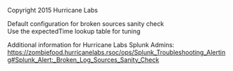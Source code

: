 Copyright 2015 Hurricane Labs

Default configuration for broken sources sanity check  
Use the expectedTime lookup table for tuning

Additional information for Hurricane Labs Splunk Admins:  
<https://zombiefood.hurricanelabs.rsoc/ops/Splunk_Troubleshooting_Alerting#Splunk_Alert:_Broken_Log_Sources_Sanity_Check>